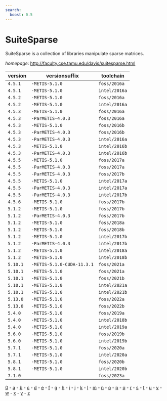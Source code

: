 ```yaml
---
search:
  boost: 0.5
---
```

# SuiteSparse

SuiteSparse is a collection of libraries manipulate sparse matrices.

*homepage*: <http://faculty.cse.tamu.edu/davis/suitesparse.html>

version | versionsuffix | toolchain
--------|---------------|----------
``4.5.1`` | ``-METIS-5.1.0`` | ``foss/2016a``
``4.5.1`` | ``-METIS-5.1.0`` | ``intel/2016a``
``4.5.2`` | ``-METIS-5.1.0`` | ``foss/2016a``
``4.5.2`` | ``-METIS-5.1.0`` | ``intel/2016a``
``4.5.3`` | ``-METIS-5.1.0`` | ``foss/2016a``
``4.5.3`` | ``-ParMETIS-4.0.3`` | ``foss/2016a``
``4.5.3`` | ``-METIS-5.1.0`` | ``foss/2016b``
``4.5.3`` | ``-ParMETIS-4.0.3`` | ``foss/2016b``
``4.5.3`` | ``-ParMETIS-4.0.3`` | ``intel/2016a``
``4.5.3`` | ``-METIS-5.1.0`` | ``intel/2016b``
``4.5.3`` | ``-ParMETIS-4.0.3`` | ``intel/2016b``
``4.5.5`` | ``-METIS-5.1.0`` | ``foss/2017a``
``4.5.5`` | ``-ParMETIS-4.0.3`` | ``foss/2017a``
``4.5.5`` | ``-ParMETIS-4.0.3`` | ``foss/2017b``
``4.5.5`` | ``-METIS-5.1.0`` | ``intel/2017a``
``4.5.5`` | ``-ParMETIS-4.0.3`` | ``intel/2017a``
``4.5.5`` | ``-ParMETIS-4.0.3`` | ``intel/2017b``
``4.5.6`` | ``-METIS-5.1.0`` | ``foss/2017b``
``5.1.2`` | ``-METIS-5.1.0`` | ``foss/2017b``
``5.1.2`` | ``-ParMETIS-4.0.3`` | ``foss/2017b``
``5.1.2`` | ``-METIS-5.1.0`` | ``foss/2018a``
``5.1.2`` | ``-METIS-5.1.0`` | ``foss/2018b``
``5.1.2`` | ``-METIS-5.1.0`` | ``intel/2017b``
``5.1.2`` | ``-ParMETIS-4.0.3`` | ``intel/2017b``
``5.1.2`` | ``-METIS-5.1.0`` | ``intel/2018a``
``5.1.2`` | ``-METIS-5.1.0`` | ``intel/2018b``
``5.10.1`` | ``-METIS-5.1.0-CUDA-11.3.1`` | ``foss/2021a``
``5.10.1`` | ``-METIS-5.1.0`` | ``foss/2021a``
``5.10.1`` | ``-METIS-5.1.0`` | ``foss/2021b``
``5.10.1`` | ``-METIS-5.1.0`` | ``intel/2021a``
``5.10.1`` | ``-METIS-5.1.0`` | ``intel/2021b``
``5.13.0`` | ``-METIS-5.1.0`` | ``foss/2022a``
``5.13.0`` | ``-METIS-5.1.0`` | ``foss/2022b``
``5.4.0`` | ``-METIS-5.1.0`` | ``foss/2019a``
``5.4.0`` | ``-METIS-5.1.0`` | ``intel/2018b``
``5.4.0`` | ``-METIS-5.1.0`` | ``intel/2019a``
``5.6.0`` | ``-METIS-5.1.0`` | ``foss/2019b``
``5.6.0`` | ``-METIS-5.1.0`` | ``intel/2019b``
``5.7.1`` | ``-METIS-5.1.0`` | ``foss/2020a``
``5.7.1`` | ``-METIS-5.1.0`` | ``intel/2020a``
``5.8.1`` | ``-METIS-5.1.0`` | ``foss/2020b``
``5.8.1`` | ``-METIS-5.1.0`` | ``intel/2020b``
``7.1.0`` |  | ``foss/2023a``

[0](../0/index.md) - [a](../a/index.md) - [b](../b/index.md) - [c](../c/index.md) - [d](../d/index.md) - [e](../e/index.md) - [f](../f/index.md) - [g](../g/index.md) - [h](../h/index.md) - [i](../i/index.md) - [j](../j/index.md) - [k](../k/index.md) - [l](../l/index.md) - [m](../m/index.md) - [n](../n/index.md) - [o](../o/index.md) - [p](../p/index.md) - [q](../q/index.md) - [r](../r/index.md) - [s](../s/index.md) - [t](../t/index.md) - [u](../u/index.md) - [v](../v/index.md) - [w](../w/index.md) - [x](../x/index.md) - [y](../y/index.md) - [z](../z/index.md)

